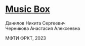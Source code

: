 # [Music Box](modules/ROOT/pages/index.adoc)
Данилов Никита Сергеевич  
Черникова Анастасия Алексеевна  

МФТИ ФРКТ, 2023  

